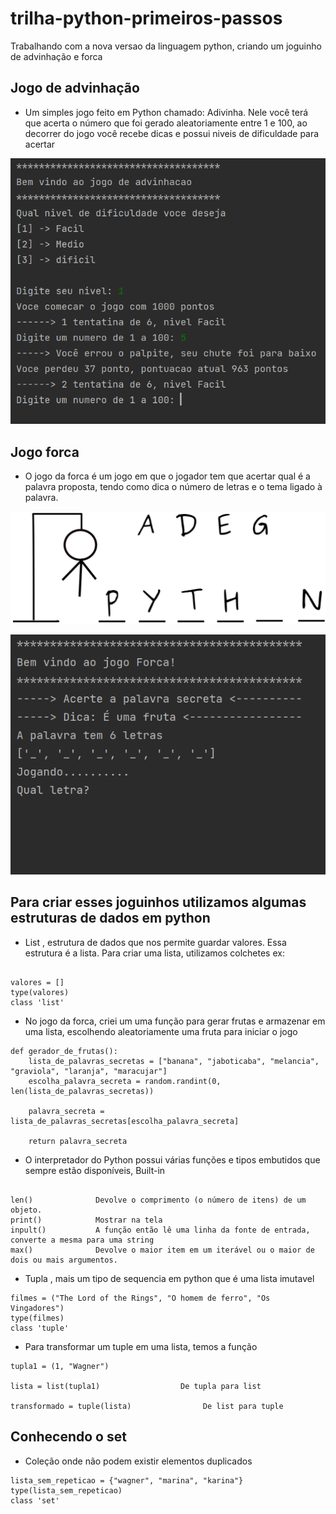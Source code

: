 # trilha-python-primeiros-passos
Trabalhando com a nova versao da linguagem python, criando um joguinho de advinhação e forca


## Jogo de advinhação

* Um simples jogo feito em Python chamado: Adivinha. Nele você terá que acerta o número que foi
gerado aleatoriamente entre 1 e 100, ao decorrer do jogo você recebe dicas e possui niveis de dificuldade para acertar

![alter text](https://github.com/wagnersistemalima/trilha-python-primeiros-passos/blob/main/images/image-advinhacao1.png)



## Jogo forca

* O jogo da forca é um jogo em que o jogador tem que acertar qual é a palavra proposta, tendo como dica o número de letras e o tema ligado à palavra.

![alter text](https://github.com/wagnersistemalima/trilha-python-primeiros-passos/blob/main/images/image-forca1.png)

![alter txt](https://github.com/wagnersistemalima/trilha-python-primeiros-passos/blob/main/images/image-forca2.png)


## Para criar esses joguinhos utilizamos algumas estruturas de dados em python

* List , estrutura de dados que nos permite guardar valores. Essa estrutura é a lista. Para criar uma lista, utilizamos colchetes ex:

```

valores = []
type(valores)
class 'list'

```

* No jogo da forca, criei um uma função para gerar frutas e armazenar em uma lista, escolhendo aleatoriamente uma fruta para iniciar o jogo

```
def gerador_de_frutas():
    lista_de_palavras_secretas = ["banana", "jaboticaba", "melancia", "graviola", "laranja", "maracujar"]
    escolha_palavra_secreta = random.randint(0, len(lista_de_palavras_secretas))

    palavra_secreta = lista_de_palavras_secretas[escolha_palavra_secreta]

    return palavra_secreta

```

* O interpretador do Python possui várias funções e tipos embutidos que sempre estão disponíveis, Built-in

```

len()              Devolve o comprimento (o número de itens) de um objeto.
print()            Mostrar na tela
inpult()           A função então lê uma linha da fonte de entrada, converte a mesma para uma string
max()              Devolve o maior item em um iterável ou o maior de dois ou mais argumentos.

```

* Tupla , mais um tipo de sequencia em python que é uma lista imutavel

```
filmes = ("The Lord of the Rings", "O homem de ferro", "Os Vingadores")
type(filmes)
class 'tuple'
```

* Para transformar um tuple em uma lista, temos a função

```
tupla1 = (1, "Wagner")

lista = list(tupla1)                  De tupla para list

transformado = tuple(lista)                De list para tuple
```

## Conhecendo o set

* Coleção onde não podem existir elementos duplicados

```
lista_sem_repeticao = {"wagner", "marina", "karina"}
type(lista_sem_repeticao)
class 'set'
```

